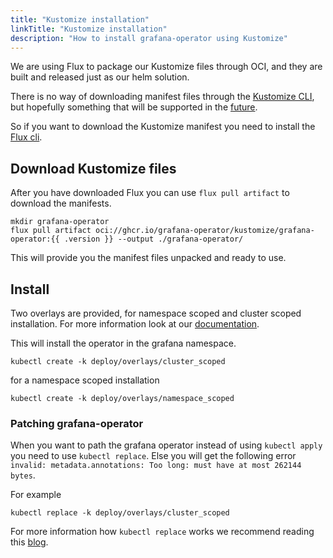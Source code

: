 ```yaml
---
title: "Kustomize installation"
linkTitle: "Kustomize installation"
description: "How to install grafana-operator using Kustomize"
---
```


We are using Flux to package our Kustomize files through OCI, and they are built and released just as our helm solution.

There is no way of downloading manifest files through the [Kustomize CLI](https://kustomize.io/), but hopefully something that will be supported in the [future](https://github.com/kubernetes-sigs/kustomize/issues/5134).

So if you want to download the Kustomize manifest you need to install the [Flux cli](https://fluxcd.io/flux/installation/).

## Download Kustomize files

After you have downloaded Flux you can use `flux pull artifact` to download the manifests.

```shell
mkdir grafana-operator
flux pull artifact oci://ghcr.io/grafana-operator/kustomize/grafana-operator:{{ .version }} --output ./grafana-operator/
```

This will provide you the manifest files unpacked and ready to use.

## Install

Two overlays are provided, for namespace scoped and cluster scoped installation.
For more information look at our [documentation](https://grafana-operator.github.io/grafana-operator/docs/grafana/#where-should-the-operator-look-for-grafana-resources).

This will install the operator in the grafana namespace.

```shell
kubectl create -k deploy/overlays/cluster_scoped
```

for a namespace scoped installation

```shell
kubectl create -k deploy/overlays/namespace_scoped
```

### Patching grafana-operator

When you want to path the grafana operator instead of using `kubectl apply` you need to use `kubectl replace`.
Else you will get the following error `invalid: metadata.annotations: Too long: must have at most 262144 bytes`.

For example

```shell
kubectl replace -k deploy/overlays/cluster_scoped
```

For more information how `kubectl replace` works we recommend reading this [blog](https://blog.atomist.com/kubernetes-apply-replace-patch/).
